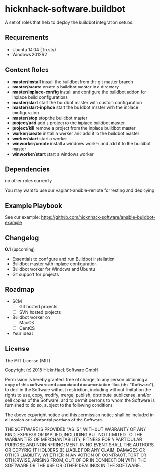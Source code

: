 hicknhack-software.buildbot
===========================

A set of roles that help to deploy the buildbot integration setups.

Requirements
------------

* Ubuntu 14.04 (Trusty)
* Windows 2012R2

Content Roles
-------------

* **master/install** install the buildbot from the git master branch
* **master/create** create a buildbot master in a directory
* **master/inplace-config** install and configure the buildbot addon for inplace build configurations
* **master/start** start the buildbot master with custom configuration
* **master/start-inplace** start the buildbot master with the inplace configuration
* **master/stop** stop the buildbot master
* **project/add** add a project to the inplace buildbot master
* **project/kill** remove a project from the inplace buildbot master
* **worker/create** install a worker and add it to the buildbot master
* **worker/start** start a worker
* **winworker/create** install a windows worker and add it to the buildbot master
* **winworker/start** start a windows worker

Dependencies
------------

no other roles currently

You may want to use our [vagrant-ansible-remote](https://github.com/dresden-weekly/vagrant-ansible-remote) for testing and deploying

Example Playbook
----------------

See our example: https://github.com/hicknhack-software/ansible-buildbot-example

Changelog
---------

**0.1** (upcoming)

* Essentials to configure and run Buildbot installation
* Buildbot master with inplace configuration
* Buildbot worker for Windows and Ubuntu
* Git support for projects

Roadmap
-------

* SCM
  * ☐ Git hosted projects
  * ☐ SVN hosted projects
* Buildbot worker on
  * ☐ MacOS
  * ☐ CentOS
* Your ideas

License
-------

The MIT License (MIT)

Copyright (c) 2015 HicknHack Software GmbH

Permission is hereby granted, free of charge, to any person obtaining a copy
of this software and associated documentation files (the "Software"), to deal
in the Software without restriction, including without limitation the rights
to use, copy, modify, merge, publish, distribute, sublicense, and/or sell
copies of the Software, and to permit persons to whom the Software is
furnished to do so, subject to the following conditions:

The above copyright notice and this permission notice shall be included in all
copies or substantial portions of the Software.

THE SOFTWARE IS PROVIDED "AS IS", WITHOUT WARRANTY OF ANY KIND, EXPRESS OR
IMPLIED, INCLUDING BUT NOT LIMITED TO THE WARRANTIES OF MERCHANTABILITY,
FITNESS FOR A PARTICULAR PURPOSE AND NONINFRINGEMENT. IN NO EVENT SHALL THE
AUTHORS OR COPYRIGHT HOLDERS BE LIABLE FOR ANY CLAIM, DAMAGES OR OTHER
LIABILITY, WHETHER IN AN ACTION OF CONTRACT, TORT OR OTHERWISE, ARISING FROM,
OUT OF OR IN CONNECTION WITH THE SOFTWARE OR THE USE OR OTHER DEALINGS IN THE
SOFTWARE.
